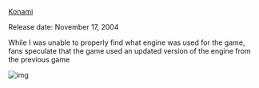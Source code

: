 [Konami](https://www.konami.com/en/)

<p>Release date: November 17, 2004</p>
<p>While I was unable to properly find what engine was used for the game, fans speculate that the game used an updated version of the engine from the previous game</p>


![img](https://upload.wikimedia.org/wikipedia/en/b/b3/Mgs3box.jpg)
